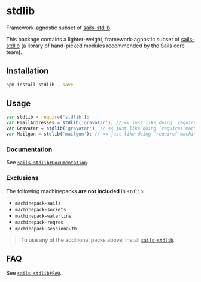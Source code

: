 # stdlib

Framework-agnostic subset of [sails-stdlib](http://npmjs.org/package/sails-stdlib).

This package contains a lighter-weight, framework-agnostic subset of [sails-stdlib](http://npmjs.org/package/sails-stdlib) (a library of hand-picked modules recommended by the Sails core team).


## Installation

```bash
npm install stdlib --save
```


## Usage

```js
var stdlib = require('stdlib');
var EmailAddresses = stdlib('gravatar'); // << just like doing `require('machinepack-emailaddresses');`
var Gravatar = stdlib('gravatar'); // << just like doing `require('machinepack-gravatar');`
var Mailgun = stdlib('mailgun'); // << just like doing `require('machinepack-mailgun');`
```

### Documentation

See [`sails-stdlib#Documentation`](https://www.npmjs.com/package/sails-stdlib#Documentation).


### Exclusions

The following machinepacks **are not included** in `stdlib`:

+ `machinepack-sails`
+ `machinepack-sockets`
+ `machinepack-waterline`
+ `machinepack-reqres`
+ `machinepack-sessionauth`

> To use any of the additional packs above, install [`sails-stdlib`](https://www.npmjs.com/package/sails-stdlib)._

## FAQ

See [`sails-stdlib#FAQ`](https://www.npmjs.com/package/sails-stdlib#FAQ).



